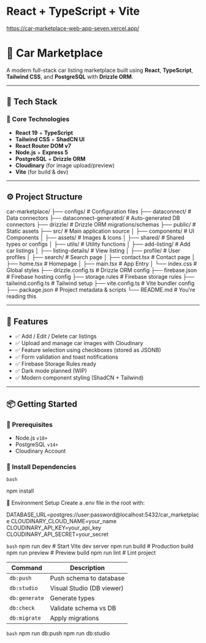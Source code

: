 # React + TypeScript + Vite

https://car-marketplace-web-app-seven.vercel.app/

# 🚗 Car Marketplace

A modern full-stack car listing marketplace built using **React**, **TypeScript**, **Tailwind CSS**, and **PostgreSQL** with **Drizzle ORM**.

---

## 📁 Tech Stack

### 🔹 Core Technologies
- **React 19** + **TypeScript**
- **Tailwind CSS** + **ShadCN UI**
- **React Router DOM v7**
- **Node.js** + **Express 5**
- **PostgreSQL** + **Drizzle ORM**
- **Cloudinary** (for image upload/preview)
- **Vite** (for build & dev)

---

## ⚙️ Project Structure

car-marketplace/
├── configs/ # Configuration files
├── dataconnect/ # Data connectors
├── dataconnect-generated/ # Auto-generated DB connectors
├── drizzle/ # Drizzle ORM migrations/schemas
├── public/ # Static assets
├── src/ # Main application source
│ ├── components/ # UI Components
│ ├── assets/ # Images & Icons
│ ├── shared/ # Shared types or configs
│ ├── utils/ # Utility functions
│ ├── add-listing/ # Add car listings
│ ├── listing-details/ # View listing
│ ├── profile/ # User profiles
│ ├── search/ # Search page
│ ├── contact.tsx # Contact page
│ ├── home.tsx # Homepage
│ ├── main.tsx # App Entry
│ └── index.css # Global styles
├── drizzle.config.ts # Drizzle ORM config
├── firebase.json # Firebase hosting config
├── storage.rules # Firebase storage rules
├── tailwind.config.ts # Tailwind setup
├── vite.config.ts # Vite bundler config
├── package.json # Project metadata & scripts
└── README.md # You're reading this


---

## 🚀 Features

- ✅ Add / Edit / Delete car listings
- ✅ Upload and manage car images with Cloudinary
- ✅ Feature selection using checkboxes (stored as JSONB)
- ✅ Form validation and toast notifications
- ✅ Firebase Storage Rules ready
- ✅ Dark mode planned (WIP)
- ✅ Modern component styling (ShadCN + Tailwind)

---

## 📦 Getting Started

### 📌 Prerequisites

- Node.js `v18+`
- PostgreSQL `v14+`
- Cloudinary Account

### 🔧 Install Dependencies

`bash`

npm install

🔑 Environment Setup
Create a .env file in the root with:

DATABASE_URL=postgres://user:password@localhost:5432/car_marketplace
CLOUDINARY_CLOUD_NAME=your_name
CLOUDINARY_API_KEY=your_api_key
CLOUDINARY_API_SECRET=your_secret  

`bash`
npm run dev         # Start Vite dev server
npm run build       # Production build
npm run preview     # Preview build
npm run lint        # Lint project


| Command       | Description               |
| ------------- | ------------------------- |
| `db:push`     | Push schema to database   |
| `db:studio`   | Visual Studio (DB viewer) |
| `db:generate` | Generate types            |
| `db:check`    | Validate schema vs DB     |
| `db:migrate`  | Apply migrations          |

`bash`
npm run db:push
npm run db:studio


